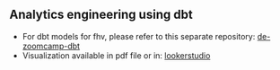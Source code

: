 ## Analytics engineering using dbt

- For dbt models for fhv, please refer to this separate repository: [de-zoomcamp-dbt](https://github.com/ranga4all1/de-zoomcamp-dbt/tree/main) 
- Visualization available in pdf file or in: [lookerstudio](https://lookerstudio.google.com/s/rbPZ_hWQFrc)